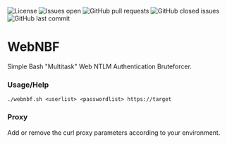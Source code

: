 ![License](https://img.shields.io/badge/license-sushiware-red)
![Issues open](https://img.shields.io/github/issues/crashbrz/WebNBF)
![GitHub pull requests](https://img.shields.io/github/issues-pr-raw/crashbrz/WebNBF)
![GitHub closed issues](https://img.shields.io/github/issues-closed-raw/crashbrz/WebNBF)
![GitHub last commit](https://img.shields.io/github/last-commit/crashbrz/WebNBF)

# WebNBF #
Simple Bash "Multitask" Web NTLM Authentication Bruteforcer.

### Usage/Help ###

```
./webnbf.sh <userlist> <passwordlist> https://target

```

### Proxy ###
Add or remove the curl proxy parameters according to your environment.
